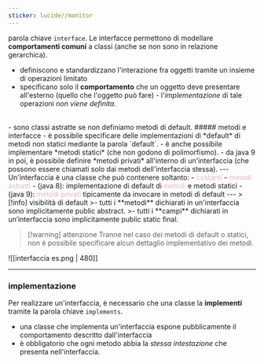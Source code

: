 ```yaml
---
sticker: lucide//monitor
---
```

parola chiave `interface`.
Le interfacce permettono di modellare **comportamenti comuni** a classi (anche se non sono in relazione gerarchica).

- definiscono e standardizzano l'interazione fra oggetti tramite un insieme di operazioni limitato
- specificano solo il **comportamento** che un oggetto deve presentare all'esterno (quello che l'oggetto può fare) - l'*implementazione* di tale operazioni *non viene definita*.
<br/>
- sono classi astratte se non definiamo metodi di default.
##### metodi e interfacce
- è possibile specificare delle implementazioni di *default* di metodi non statici mediante la parola `default`.
- è anche possibile implementare *metodi statici* (che non godono di polimorfismo).
- da java 9 in poi, è possibile definire *metodi privati* all'interno di un'interfaccia (che possono essere chiamati solo dai metodi dell'interfaccia stessa).
---
Un'interfaccia è una classe che può contenere soltanto:
- <font color="#e5b9b7">costanti</font>
- <font color="#e5b9b7">metodi astratti</font>
- (java 8): implementazione di default di <font color="#e5b9b7">metodi </font>e metodi statici
- (java 9): <font color="#e5b9b7">metodi privati </font>tipicamente da invocare in metodi di default
--- 
>[!info] visibilità di default
>- tutti i **metodi** dichiarati in un'interfaccia sono implicitamente public abstract.
>- tutti i **campi** dichiarati in un’interfaccia sono implicitamente public static final.

>[!warning] attenzione
>Tranne nel caso dei metodi di default o statici, non è possibile specificare alcun dettaglio implementativo dei metodi.

![[interfaccia es.png | 480]]

--- 
### implementazione
Per realizzare un'interfaccia, è necessario che una classe la **implementi** tramite la parola chiave `implements`.
- una classe che implementa un'interfaccia espone pubblicamente il comportamento descritto dall'interfaccia
- è obbligatorio che ogni metodo abbia la *stessa intestazione* che presenta nell'interfaccia.
